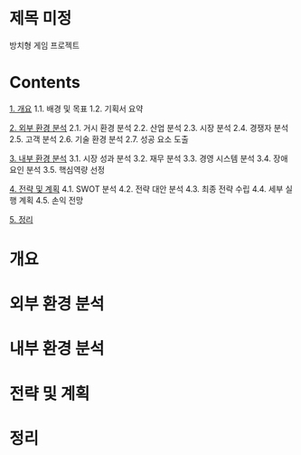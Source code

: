 # 제목 미정
방치형 게임 프로젝트

# Contents
[1. 개요](#개요)
1.1. 배경 및 목표
1.2. 기획서 요약

[2. 외부 환경 분석](#외부_환경_분석)
2.1. 거시 환경 분석
2.2. 산업 분석
2.3. 시장 분석
2.4. 경쟁자 분석
2.5. 고객 분석
2.6. 기술 환경 분석
2.7. 성공 요소 도출

[3. 내부 환경 분석](#내부_환경_분석)
3.1. 시장 성과 분석
3.2. 재무 분석
3.3. 경영 시스템 분석
3.4. 장애 요인 분석
3.5. 핵심역량 선정

[4. 전략 및 계획](#전략_및_계획)
4.1. SWOT 분석
4.2. 전략 대안 분석
4.3. 최종 전략 수립
4.4. 세부 실행 계획
4.5. 손익 전망

[5. 정리](#정리)

# 개요

# 외부 환경 분석

# 내부 환경 분석

# 전략 및 계획

# 정리

